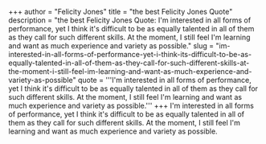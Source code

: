 +++
author = "Felicity Jones"
title = "the best Felicity Jones Quote"
description = "the best Felicity Jones Quote: I'm interested in all forms of performance, yet I think it's difficult to be as equally talented in all of them as they call for such different skills. At the moment, I still feel I'm learning and want as much experience and variety as possible."
slug = "im-interested-in-all-forms-of-performance-yet-i-think-its-difficult-to-be-as-equally-talented-in-all-of-them-as-they-call-for-such-different-skills-at-the-moment-i-still-feel-im-learning-and-want-as-much-experience-and-variety-as-possible"
quote = '''I'm interested in all forms of performance, yet I think it's difficult to be as equally talented in all of them as they call for such different skills. At the moment, I still feel I'm learning and want as much experience and variety as possible.'''
+++
I'm interested in all forms of performance, yet I think it's difficult to be as equally talented in all of them as they call for such different skills. At the moment, I still feel I'm learning and want as much experience and variety as possible.
